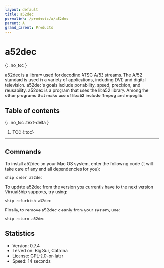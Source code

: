 ```yaml
---
layout: default
title: a52dec
permalink: /products/a/a52dec
parent: A
grand_parent: Products
---
```


# a52dec
{: .no_toc }

[a52dec](https://liba52.sourceforge.io/) is a library used for decoding ATSC A/52 streams. The A/52 standard is used in a variety of applications, including DVD and digital television. a52dec's goals include portability, speed, precision, and reusability. a52dec is a program that uses the liba52 library. Among the other programs that make use of liba52 include ffmpeg and mpeglib.

## Table of contents
{: .no_toc .text-delta }

1. TOC
{:toc}

---

## Commands

To install a52dec on your Mac OS system, enter the following code (it will take care of any and all dependencies for you):
```
ship order a52dec
```
To update a52dec from the version you currently have to the next version VirtualShip supports, try using:
```
ship refurbish a52dec
```
Finally, to remove a52dec cleanly from your system, use:
```
ship return a52dec
```

## Statistics

* Version: 0.7.4
* Tested on: Big Sur, Catalina
* License: GPL-2.0-or-later
* Speed: 14 seconds
